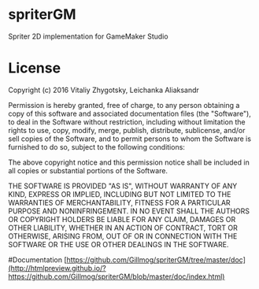# spriterGM
Spriter 2D implementation for GameMaker Studio

# License

Copyright (c) 2016 Vitaliy Zhygotsky, Leichanka Aliaksandr

Permission is hereby granted, free of charge, to any person obtaining a copy of this software and associated documentation files (the "Software"), to deal in the Software without restriction, including without limitation the rights to use, copy, modify, merge, publish, distribute, sublicense, and/or sell copies of the Software, and to permit persons to whom the Software is furnished to do so, subject to the following conditions:

The above copyright notice and this permission notice shall be included in all copies or substantial portions of the Software.

THE SOFTWARE IS PROVIDED "AS IS", WITHOUT WARRANTY OF ANY KIND, EXPRESS OR IMPLIED, INCLUDING BUT NOT LIMITED TO THE WARRANTIES OF MERCHANTABILITY, FITNESS FOR A PARTICULAR PURPOSE AND NONINFRINGEMENT. IN NO EVENT SHALL THE AUTHORS OR COPYRIGHT HOLDERS BE LIABLE FOR ANY CLAIM, DAMAGES OR OTHER LIABILITY, WHETHER IN AN ACTION OF CONTRACT, TORT OR OTHERWISE, ARISING FROM, OUT OF OR IN CONNECTION WITH THE SOFTWARE OR THE USE OR OTHER DEALINGS IN THE SOFTWARE.

#Documentation
[https://github.com/Gillmog/spriterGM/tree/master/doc](http://htmlpreview.github.io/?https://github.com/Gillmog/spriterGM/blob/master/doc/index.html)

